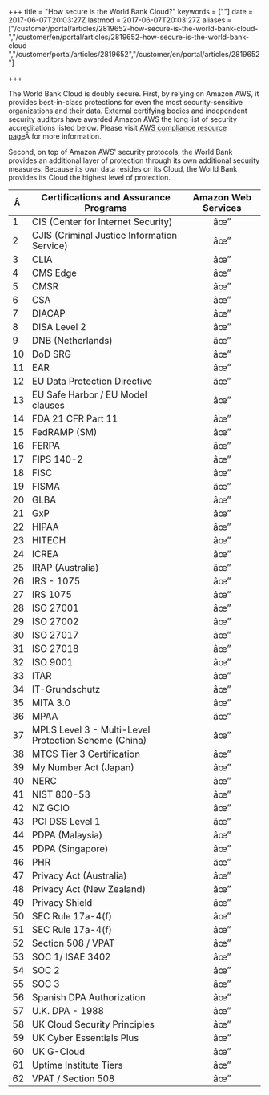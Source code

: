 ﻿+++
title = "How secure is the World Bank Cloud?"
keywords = [""]
date = 2017-06-07T20:03:27Z
lastmod = 2017-06-07T20:03:27Z
aliases = ["/customer/portal/articles/2819652-how-secure-is-the-world-bank-cloud-","/customer/en/portal/articles/2819652-how-secure-is-the-world-bank-cloud-","/customer/portal/articles/2819652","/customer/en/portal/articles/2819652"]

+++

The World Bank Cloud is doubly secure.
First, by relying on Amazon AWS, it provides best-in-class protections
for even the most security-sensitive organizations and their data.
External certifying bodies and independent security auditors have
awarded Amazon AWS the long list of security accreditations listed
below. Please visit [AWS compliance resource
page](https://aws.amazon.com/compliance/resources/)Â for more
information.

Second, on top of Amazon AWS' security protocols, the World Bank
provides an additional layer of protection through its own additional
security measures. Because its own data resides on its Cloud, the World
Bank provides its Cloud the highest level of protection.

<table>
<thead>
<tr class="header">
<th>Â </th>
<th><span style="font-size:18px;">Certifications and Assurance Programs</span></th>
<th style="text-align: center;"><span style="font-size:18px;">Amazon Web Services</span></th>
</tr>
</thead>
<tbody>
<tr class="odd">
<td><span style="font-size:18px;">1</span></td>
<td><span style="font-size:18px;">CIS (Center for Internet Security)</span></td>
<td style="text-align: center;"><span style="font-size:18px;">âœ”</span></td>
</tr>
<tr class="even">
<td><span style="font-size:18px;">2</span></td>
<td><span style="font-size:18px;">CJIS (Criminal Justice Information Service)</span></td>
<td style="text-align: center;"><span style="font-size:18px;">âœ”</span></td>
</tr>
<tr class="odd">
<td><span style="font-size:18px;">3</span></td>
<td><span style="font-size:18px;">CLIA</span></td>
<td style="text-align: center;"><span style="font-size:18px;">âœ”</span></td>
</tr>
<tr class="even">
<td><span style="font-size:18px;">4</span></td>
<td><span style="font-size:18px;">CMS Edge</span></td>
<td style="text-align: center;"><span style="font-size:18px;">âœ”</span></td>
</tr>
<tr class="odd">
<td><span style="font-size:18px;">5</span></td>
<td><span style="font-size:18px;">CMSR</span></td>
<td style="text-align: center;"><span style="font-size:18px;">âœ”</span></td>
</tr>
<tr class="even">
<td><span style="font-size:18px;">6</span></td>
<td><span style="font-size:18px;">CSA</span></td>
<td style="text-align: center;"><span style="font-size:18px;">âœ”</span></td>
</tr>
<tr class="odd">
<td><span style="font-size:18px;">7</span></td>
<td><span style="font-size:18px;">DIACAP</span></td>
<td style="text-align: center;"><span style="font-size:18px;">âœ”</span></td>
</tr>
<tr class="even">
<td><span style="font-size:18px;">8</span></td>
<td><span style="font-size:18px;">DISA Level 2</span></td>
<td style="text-align: center;"><span style="font-size:18px;">âœ”</span></td>
</tr>
<tr class="odd">
<td><span style="font-size:18px;">9</span></td>
<td><span style="font-size:18px;">DNB (Netherlands)</span></td>
<td style="text-align: center;"><span style="font-size:18px;">âœ”</span></td>
</tr>
<tr class="even">
<td><span style="font-size:18px;">10</span></td>
<td><span style="font-size:18px;">DoD SRG</span></td>
<td style="text-align: center;"><span style="font-size:18px;">âœ”</span></td>
</tr>
<tr class="odd">
<td><span style="font-size:18px;">11</span></td>
<td><span style="font-size:18px;">EAR</span></td>
<td style="text-align: center;"><span style="font-size:18px;">âœ”</span></td>
</tr>
<tr class="even">
<td><span style="font-size:18px;">12</span></td>
<td><span style="font-size:18px;">EU Data Protection Directive</span></td>
<td style="text-align: center;"><span style="font-size:18px;">âœ”</span></td>
</tr>
<tr class="odd">
<td><span style="font-size:18px;">13</span></td>
<td><span style="font-size:18px;">EU Safe Harbor / EU Model clauses</span></td>
<td style="text-align: center;"><span style="font-size:18px;">âœ”</span></td>
</tr>
<tr class="even">
<td><span style="font-size:18px;">14</span></td>
<td><span style="font-size:18px;">FDA 21 CFR Part 11</span></td>
<td style="text-align: center;"><span style="font-size:18px;">âœ”</span></td>
</tr>
<tr class="odd">
<td><span style="font-size:18px;">15</span></td>
<td><span style="font-size:18px;">FedRAMP (SM)</span></td>
<td style="text-align: center;"><span style="font-size:18px;">âœ”</span></td>
</tr>
<tr class="even">
<td><span style="font-size:18px;">16</span></td>
<td><span style="font-size:18px;">FERPA</span></td>
<td style="text-align: center;"><span style="font-size:18px;">âœ”</span></td>
</tr>
<tr class="odd">
<td><span style="font-size:18px;">17</span></td>
<td><span style="font-size:18px;">FIPS 140-2</span></td>
<td style="text-align: center;"><span style="font-size:18px;">âœ”</span></td>
</tr>
<tr class="even">
<td><span style="font-size:18px;">18</span></td>
<td><span style="font-size:18px;">FISC</span></td>
<td style="text-align: center;"><span style="font-size:18px;">âœ”</span></td>
</tr>
<tr class="odd">
<td><span style="font-size:18px;">19</span></td>
<td><span style="font-size:18px;">FISMA</span></td>
<td style="text-align: center;"><span style="font-size:18px;">âœ”</span></td>
</tr>
<tr class="even">
<td><span style="font-size:18px;">20</span></td>
<td><span style="font-size:18px;">GLBA</span></td>
<td style="text-align: center;"><span style="font-size:18px;">âœ”</span></td>
</tr>
<tr class="odd">
<td><span style="font-size:18px;">21</span></td>
<td><span style="font-size:18px;">GxP</span></td>
<td style="text-align: center;"><span style="font-size:18px;">âœ”</span></td>
</tr>
<tr class="even">
<td><span style="font-size:18px;">22</span></td>
<td><span style="font-size:18px;">HIPAA</span></td>
<td style="text-align: center;"><span style="font-size:18px;">âœ”</span></td>
</tr>
<tr class="odd">
<td><span style="font-size:18px;">23</span></td>
<td><span style="font-size:18px;">HITECH</span></td>
<td style="text-align: center;"><span style="font-size:18px;">âœ”</span></td>
</tr>
<tr class="even">
<td><span style="font-size:18px;">24</span></td>
<td><span style="font-size:18px;">ICREA</span></td>
<td style="text-align: center;"><span style="font-size:18px;">âœ”</span></td>
</tr>
<tr class="odd">
<td><span style="font-size:18px;">25</span></td>
<td><span style="font-size:18px;">IRAP (Australia)</span></td>
<td style="text-align: center;"><span style="font-size:18px;">âœ”</span></td>
</tr>
<tr class="even">
<td><span style="font-size:18px;">26</span></td>
<td><span style="font-size:18px;">IRS - 1075</span></td>
<td style="text-align: center;"><span style="font-size:18px;">âœ”</span></td>
</tr>
<tr class="odd">
<td><span style="font-size:18px;">27</span></td>
<td><span style="font-size:18px;">IRS 1075</span></td>
<td style="text-align: center;"><span style="font-size:18px;">âœ”</span></td>
</tr>
<tr class="even">
<td><span style="font-size:18px;">28</span></td>
<td><span style="font-size:18px;">ISO 27001</span></td>
<td style="text-align: center;"><span style="font-size:18px;">âœ”</span></td>
</tr>
<tr class="odd">
<td><span style="font-size:18px;">29</span></td>
<td><span style="font-size:18px;">ISO 27002</span></td>
<td style="text-align: center;"><span style="font-size:18px;">âœ”</span></td>
</tr>
<tr class="even">
<td><span style="font-size:18px;">30</span></td>
<td><span style="font-size:18px;">ISO 27017</span></td>
<td style="text-align: center;"><span style="font-size:18px;">âœ”</span></td>
</tr>
<tr class="odd">
<td><span style="font-size:18px;">31</span></td>
<td><span style="font-size:18px;">ISO 27018</span></td>
<td style="text-align: center;"><span style="font-size:18px;">âœ”</span></td>
</tr>
<tr class="even">
<td><span style="font-size:18px;">32</span></td>
<td><span style="font-size:18px;">ISO 9001</span></td>
<td style="text-align: center;"><span style="font-size:18px;">âœ”</span></td>
</tr>
<tr class="odd">
<td><span style="font-size:18px;">33</span></td>
<td><span style="font-size:18px;">ITAR</span></td>
<td style="text-align: center;"><span style="font-size:18px;">âœ”</span></td>
</tr>
<tr class="even">
<td><span style="font-size:18px;">34</span></td>
<td><span style="font-size:18px;">IT-Grundschutz</span></td>
<td style="text-align: center;"><span style="font-size:18px;">âœ”</span></td>
</tr>
<tr class="odd">
<td><span style="font-size:18px;">35</span></td>
<td><span style="font-size:18px;">MITA 3.0</span></td>
<td style="text-align: center;"><span style="font-size:18px;">âœ”</span></td>
</tr>
<tr class="even">
<td><span style="font-size:18px;">36</span></td>
<td><span style="font-size:18px;">MPAA</span></td>
<td style="text-align: center;"><span style="font-size:18px;">âœ”</span></td>
</tr>
<tr class="odd">
<td><span style="font-size:18px;">37</span></td>
<td><span style="font-size:18px;">MPLS Level 3 - Multi-Level Protection Scheme (China)</span></td>
<td style="text-align: center;"><span style="font-size:18px;">âœ”</span></td>
</tr>
<tr class="even">
<td><span style="font-size:18px;">38</span></td>
<td><span style="font-size:18px;">MTCS Tier 3 Certification</span></td>
<td style="text-align: center;"><span style="font-size:18px;">âœ”</span></td>
</tr>
<tr class="odd">
<td><span style="font-size:18px;">39</span></td>
<td><span style="font-size:18px;">My Number Act (Japan)</span></td>
<td style="text-align: center;"><span style="font-size:18px;">âœ”</span></td>
</tr>
<tr class="even">
<td><span style="font-size:18px;">40</span></td>
<td><span style="font-size:18px;">NERC</span></td>
<td style="text-align: center;"><span style="font-size:18px;">âœ”</span></td>
</tr>
<tr class="odd">
<td><span style="font-size:18px;">41</span></td>
<td><span style="font-size:18px;">NIST 800-53</span></td>
<td style="text-align: center;"><span style="font-size:18px;">âœ”</span></td>
</tr>
<tr class="even">
<td><span style="font-size:18px;">42</span></td>
<td><span style="font-size:18px;">NZ GCIO</span></td>
<td style="text-align: center;"><span style="font-size:18px;">âœ”</span></td>
</tr>
<tr class="odd">
<td><span style="font-size:18px;">43</span></td>
<td><span style="font-size:18px;">PCI DSS Level 1</span></td>
<td style="text-align: center;"><span style="font-size:18px;">âœ”</span></td>
</tr>
<tr class="even">
<td><span style="font-size:18px;">44</span></td>
<td><span style="font-size:18px;">PDPA (Malaysia)</span></td>
<td style="text-align: center;"><span style="font-size:18px;">âœ”</span></td>
</tr>
<tr class="odd">
<td><span style="font-size:18px;">45</span></td>
<td><span style="font-size:18px;">PDPA (Singapore)</span></td>
<td style="text-align: center;"><span style="font-size:18px;">âœ”</span></td>
</tr>
<tr class="even">
<td><span style="font-size:18px;">46</span></td>
<td><span style="font-size:18px;">PHR</span></td>
<td style="text-align: center;"><span style="font-size:18px;">âœ”</span></td>
</tr>
<tr class="odd">
<td><span style="font-size:18px;">47</span></td>
<td><span style="font-size:18px;">Privacy Act (Australia)</span></td>
<td style="text-align: center;"><span style="font-size:18px;">âœ”</span></td>
</tr>
<tr class="even">
<td><span style="font-size:18px;">48</span></td>
<td><span style="font-size:18px;">Privacy Act (New Zealand)</span></td>
<td style="text-align: center;"><span style="font-size:18px;">âœ”</span></td>
</tr>
<tr class="odd">
<td><span style="font-size:18px;">49</span></td>
<td><span style="font-size:18px;">Privacy Shield</span></td>
<td style="text-align: center;"><span style="font-size:18px;">âœ”</span></td>
</tr>
<tr class="even">
<td><span style="font-size:18px;">50</span></td>
<td><span style="font-size:18px;">SEC Rule 17a-4(f)</span></td>
<td style="text-align: center;"><span style="font-size:18px;">âœ”</span></td>
</tr>
<tr class="odd">
<td><span style="font-size:18px;">51</span></td>
<td><span style="font-size:18px;">SEC Rule 17a-4(f)</span></td>
<td style="text-align: center;"><span style="font-size:18px;">âœ”</span></td>
</tr>
<tr class="even">
<td><span style="font-size:18px;">52</span></td>
<td><span style="font-size:18px;">Section 508 / VPAT</span></td>
<td style="text-align: center;"><span style="font-size:18px;">âœ”</span></td>
</tr>
<tr class="odd">
<td><span style="font-size:18px;">53</span></td>
<td><span style="font-size:18px;">SOC 1/ ISAE 3402</span></td>
<td style="text-align: center;"><span style="font-size:18px;">âœ”</span></td>
</tr>
<tr class="even">
<td><span style="font-size:18px;">54</span></td>
<td><span style="font-size:18px;">SOC 2</span></td>
<td style="text-align: center;"><span style="font-size:18px;">âœ”</span></td>
</tr>
<tr class="odd">
<td><span style="font-size:18px;">55</span></td>
<td><span style="font-size:18px;">SOC 3</span></td>
<td style="text-align: center;"><span style="font-size:18px;">âœ”</span></td>
</tr>
<tr class="even">
<td><span style="font-size:18px;">56</span></td>
<td><span style="font-size:18px;">Spanish DPA Authorization</span></td>
<td style="text-align: center;"><span style="font-size:18px;">âœ”</span></td>
</tr>
<tr class="odd">
<td><span style="font-size:18px;">57</span></td>
<td><span style="font-size:18px;">U.K. DPA - 1988</span></td>
<td style="text-align: center;"><span style="font-size:18px;">âœ”</span></td>
</tr>
<tr class="even">
<td><span style="font-size:18px;">58</span></td>
<td><span style="font-size:18px;">UK Cloud Security Principles</span></td>
<td style="text-align: center;"><span style="font-size:18px;">âœ”</span></td>
</tr>
<tr class="odd">
<td><span style="font-size:18px;">59</span></td>
<td><span style="font-size:18px;">UK Cyber Essentials Plus</span></td>
<td style="text-align: center;"><span style="font-size:18px;">âœ”</span></td>
</tr>
<tr class="even">
<td><span style="font-size:18px;">60</span></td>
<td><span style="font-size:18px;">UK G-Cloud</span></td>
<td style="text-align: center;"><span style="font-size:18px;">âœ”</span></td>
</tr>
<tr class="odd">
<td><span style="font-size:18px;">61</span></td>
<td><span style="font-size:18px;">Uptime Institute Tiers</span></td>
<td style="text-align: center;"><span style="font-size:18px;">âœ”</span></td>
</tr>
<tr class="even">
<td><span style="font-size:18px;">62</span></td>
<td><span style="font-size:18px;">VPAT / Section 508</span></td>
<td style="text-align: center;"><span style="font-size:18px;">âœ”</span></td>
</tr>
</tbody>
</table>
